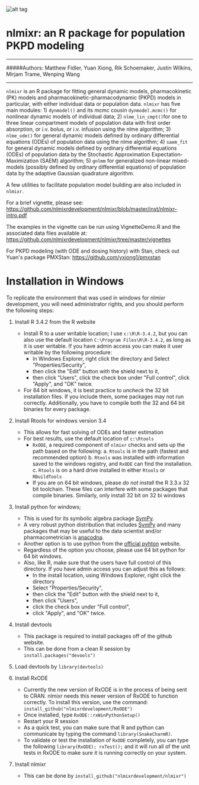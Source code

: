 ![alt tag](https://github.com/nlmixrdevelopment/nlmixr/blob/master/logo.png)

# nlmixr: an R package for population PKPD modeling
***  

#####Authors: Matthew Fidler, Yuan Xiong, Rik Schoemaker, Justin Wilkins, Mirjam Trame, Wenping Wang

***
`nlmixr` is an R package for fitting general dynamic models, pharmacokinetic (PK) models and pharmacokinetic-pharmacodynamic (PKPD) models in particular, with either individual data or population data. `nlmixr` has five main modules:  1) `dynmodel()` and its mcmc cousin `dynmodel.mcmc()` for nonlinear dynamic models of individual data; 2) `nlme_lin_cmpt()`for one to three linear compartment models of population data with first order absorption, or i.v. bolus, or i.v. infusion using the nlme algorithm; 3) `nlme_ode()` for general dynamic models defined by ordinary differential equations (ODEs) of population data using the nlme algorithm; 4) `saem_fit` for general dynamic models defined by ordinary differential equations (ODEs) of population data by the Stochastic Approximation Expectation-Maximization (SAEM) algorithm;  5) `gnlmm` for generalized non-linear mixed-models (possibly defined by ordinary differential equations) of population data by the adaptive Gaussian quadrature algorithm.

A few utilities to facilitate population model building are also included in `nlmixr`.

For a brief vignette, please see:
https://github.com/nlmixrdevelopment/nlmixr/blob/master/inst/nlmixr-intro.pdf

The examples in the vignette can be run using VignetteDemo.R and the associated data files available at:
https://github.com/nlmixrdevelopment/nlmixr/tree/master/vignettes

For PKPD modeling (with ODE and dosing history) with Stan, check out Yuan's package PMXStan: https://github.com/yxiong1/pmxstan

# Installation in Windows
To replicate the environment that was used in windows for nlmixr development, you will need administrator rights, and you should perform the following steps:

1. Install R 3.4.2 from the R website
   - Install R to a user writable location; I use `c:\R\R-3.4.2`, but
     you can also use the default location `C:\Program
     Files\R\R-3.4.2`, as long as it is user writable.  If you have
     admin access you can make it user writable by the following procedure:
	 - In Windows Explorer, right click the directory and Select
       "Properties/Security", 
	 - then click the "Edit" button with the shield next to it, 
	 - then click "Users", click the check box under "Full control", click "Apply", and "OK"
	   twice.
   - For 64 bit windows, it is best practice to *uncheck* the 32 bit
     installation files.  If you include them, some packages may not
     run correctly.  Additionally, you have to compile both the 32 and
     64 bit binaries for every package.

2. Install Rtools for windows version 3.4
   - This allows for fast solving of ODEs and faster estimation
   - For best results, use the default location of `c:\Rtools`
     - `RxODE`, a required component of `nlmixr` checks and sets up the path based on the following:
	    a. `Rtools` is in the path (fastest and recommended option)
		b. `Rtools` was installed with information saved to the windows registry, and `RxODE` can 
		   find the installation.
		c. `Rtools` is on a hard drive installed in either `Rtools` or `RBuildTools`
     - If you are on 64 bit windows, please *do not install* the R
       3.3.x 32 bit toolchain.  These files can interfere with some
       packages that compile binaries.  Similarly, only install 32 bit
       on 32 bi windows
3. Install python for windows;
   - This is used for its symbolic algebra package [SymPy](http://sympy.org/).
   - A very robust python distribution that includes [SymPy](http://sympy.org/) and
     many packages that may be useful to the data scientist and/or
     pharmacometrician
     is [anacodna](https://www.anaconda.com/download/).
   - Another option is to use python from
     the [official pyhton](http:://python.org) website.
   - Regardless of the option you choose, please use 64 bit python for 64 bit windows.
   - Also, like R, make sure that the users have full control of this
     directory.  If you have admin access you can adjust this as
     follows:
      - In the install location, using  Windows Explorer, right click the directory
      - Select "Properties/Security", 
      - then click the "Edit" button with the shield next to it, 
      - then click "Users", 
      - click the check box under "Full control", 
	  - click "Apply", and "OK" twice.
3. Install devtools
   - This package is required to install packages off of the github website.
   - This can be done from a clean R session by `install.packages("devools")`
4. Load devtools by `library(devtools)`
6. Install RxODE
   - Currently the new version of RxODE is in the process of being
     sent to CRAN.  nlmixr needs this newer version of RxODE to
     function correctly. To install this version, use the command:
     `install_github("nlmixrdevelopment/RxODE")`
   - Once installed, type `RxODE::rxWinPythonSetup()`
   - Restart your R session
   - As a quick test, you can make sure that R and python can
     communicate by typing the command `library(SnakeCharmR)`.
   - To validate or test the installation of `RxODE` completely, you
     can type the following `library(RxODE); rxTest();` and it will
     run all of the unit tests in RxODE to make sure it is running
     correctly on your system.
7. Install nlmixr
   - This can be done by `install_github("nlmixrdevelopment/nlmixr")`
